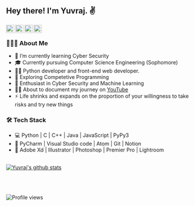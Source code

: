<h2> Hey there! I'm Yuvraj. ✌️</h2>

<a href="https://www.linkedin.com/in/yuvrajverma01/">
  <img align="left" alt="Yuvraj's LinkdeIN" width="22px" src="https://cdn2.iconfinder.com/data/icons/social-media-2199/64/social_media_isometric_14-linkedin-256.png" />
</a>
<a href="https://www.instagram.com/yuvrajverma01/">
  <img align="left" alt="Yuvraj's Instagram" width="22px" src="https://cdn2.iconfinder.com/data/icons/social-media-2199/64/social_media_isometric_3-instagram-256.png" />
</a>
<a href="https://www.youtube.com/watch?v=3jEZnZD6phQ&t=0s">
  <img align="left" alt="Yuvraj's YouTube" width="22px" src="https://cdn2.iconfinder.com/data/icons/social-media-2199/64/social_media_isometric_2-youtube-256.png" />
</a>
<a href="https://twitter.com/01_barfi">
  <img align="left" alt="Yuvraj's Twitter" width="22px" src="https://cdn2.iconfinder.com/data/icons/social-media-2199/64/social_media_isometric_6-twitter-256.png" />
</a>
<br>
<h3> 👨🏻‍💻 About Me </h3>

- 🔭 I’m currently learning Cyber Security
- 🎓 Currently pursuing Computer Science Engineering (Sophomore) 
- 👨‍💻 Python developer and front-end web developer.
- 🔭 Exploring Competetive Programming
- 🌱 Enthusiast in Cyber Security and Machine Learning
- 🏃‍♂️ About to document my journey on [YouTube](https://www.youtube.com/watch?v=3jEZnZD6phQ&t=0s)
- ⚡ Life shrinks and expands on the proportion of your willingness to take risks and try new things 

<h3>🛠 Tech Stack</h3>

- 💻 Python | C | C++ | Java | JavaScript | PyPy3
- 🔧 PyCharm | Visual Studio code | Atom | Git | Notion
- 💽 Adobe Xd | Illustrator | Photoshop | Premier Pro | Lightroom

<br>

<a href="https://github.com/yuvrajverma01">
 <img align="center" src="https://github-readme-stats.vercel.app/api?username=yuvrajverma01&show_icons=true&theme=light&line_height=27" alt="Yuvraj's github stats"/>
</a>

<br>
<br>
<br>
<br>

![Profile views](https://gpvc.arturio.dev/yuvrajverma01) 


